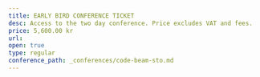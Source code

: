 ```yaml
---
title: EARLY BIRD CONFERENCE TICKET
desc: Access to the two day conference. Price excludes VAT and fees.
price: 5,600.00 kr
url:
open: true
type: regular
conference_path: _conferences/code-beam-sto.md
---
```

